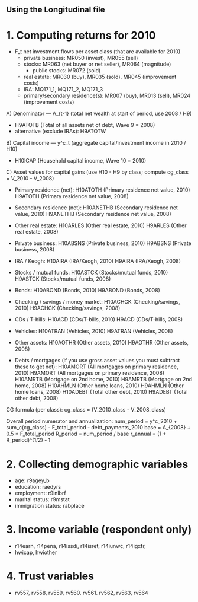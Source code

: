 ## Using the Longitudinal file

# 1. Computing returns for 2010

* F_t net investment flows per asset class (that are available for 2010)
    * private business: MR050 (invest), MR055 (sell)
    * stocks: MR063 (net buyer or net seller), MR064 (magnitude)
        * public stocks: MR072 (sold)
    * real estate: MR030 (buy), MR035 (sold), MR045 (improvement costs)
    * IRA: MQ171_1, MQ171_2, MQ171_3
    * primary/secondary residence(s): MR007 (buy), MR013 (sell), MR024 (improvement costs)

A) Denominator — A_{t-1} (total net wealth at start of period, use 2008 / H9)
   - H9ATOTB   (Total of all assets net of debt, Wave 9 = 2008)
   - alternative (exclude IRAs): H9ATOTW

B) Capital income — y^c_t (aggregate capital/investment income in 2010 / H10)
   - H10ICAP    (Household capital income, Wave 10 = 2010)

C) Asset values for capital gains (use H10 - H9 by class; compute cg_class = V_2010 - V_2008)
   - Primary residence (net):
       H10ATOTH   (Primary residence net value, 2010)
       H9ATOTH   (Primary residence net value, 2008)
   - Secondary residence (net):
       H10ANETHB  (Secondary residence net value, 2010)
       H9ANETHB  (Secondary residence net value, 2008)
   - Other real estate:
       H10ARLES   (Other real estate, 2010)
       H9ARLES   (Other real estate, 2008)
   - Private business:
       H10ABSNS   (Private business, 2010)
       H9ABSNS   (Private business, 2008)
   - IRA / Keogh:
       H10AIRA    (IRA/Keogh, 2010)
       H9AIRA    (IRA/Keogh, 2008)
   - Stocks / mutual funds:
       H10ASTCK   (Stocks/mutual funds, 2010)
       H9ASTCK   (Stocks/mutual funds, 2008)
   - Bonds:
       H10ABOND   (Bonds, 2010)
       H9ABOND   (Bonds, 2008)
   - Checking / savings / money market:
       H10ACHCK   (Checking/savings, 2010)
       H9ACHCK   (Checking/savings, 2008)
   - CDs / T-bills:
       H10ACD     (CDs/T-bills, 2010)
       H9ACD     (CDs/T-bills, 2008)
   - Vehicles:
       H10ATRAN   (Vehicles, 2010)
       H9ATRAN   (Vehicles, 2008)
   - Other assets:
       H10AOTHR   (Other assets, 2010)
       H9AOTHR   (Other assets, 2008)

   - Debts / mortgages (if you use gross asset values you must subtract these to get net):
       H10AMORT   (All mortgages on primary residence, 2010)
       H9AMORT   (All mortgages on primary residence, 2008)
       H10AMRTB   (Mortgage on 2nd home, 2010)
       H9AMRTB   (Mortgage on 2nd home, 2008)
       H10AHMLN   (Other home loans, 2010)
       H9AHMLN   (Other home loans, 2008)
       H10ADEBT   (Total other debt, 2010)
       H9ADEBT   (Total other debt, 2008)

CG formula (per class):
   cg_class = (V_2010_class - V_2008_class)

Overall period numerator and annualization:
   num_period = y^c_2010 + sum_c(cg_class) - F_total_period - debt_payments_2010
   base = A_{2008} + 0.5 * F_total_period
   R_period = num_period / base
   r_annual = (1 + R_period)^(1/2) - 1


# 2. Collecting demographic variables

* age: r9agey_b
* education: raedyrs
* employment: r9inlbrf
* marital status: r9mstat
* immigration status: rabplace

# 3. Income variable (respondent only)
* r14earn, r14pena, r14issdi, r14isret, r14iunwc, r14igxfr,
* hwicap, hwiother

# 4. Trust variables
* rv557, rv558, rv559, rv560. rv561. rv562, rv563, rv564